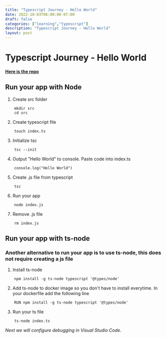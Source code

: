 ```yaml
---
title: "Typescript Journey - Hello World"
date: 2022-10-03T06:00:00-07:00
draft: false
categories: ["learning","typescript"]
description: "Typescript Journey - Hello World"
layout: post
---
```

# Typescript Journey - Hello World

[**Here is the repo**](https://github.com/two4suited/TypescriptJourney/tree/helloworld)

## Run your app with Node
1. Create src folder
````
    mkdir src
    cd src
````
2. Create typescript file
````
    touch index.ts
````
3. Initialize tsc
```
    tsc --init
```
4. Output "Hello World" to console.  Paste code into index.ts
````
    console.log("Hello World")
````
5. Create .js file from typescript
````
    tsc 
````
6. Run your app
````
    node index.js
````
7. Remove .js file
````
    rm index.js
````

## Run your app with ts-node

### Another alternative to run your app is to use ts-node, this does not require creating a js file

1. Install ts-node
````
    npm install -g ts-node typescript '@types/node'
````
2. Add ts-node to docker image so you don't have to install everytime.  In your dockerfile add the following line
````
    RUN npm install -g ts-node typescript '@types/node'
````
3. Run your ts file
````
    ts-node index.ts
````

_Next we will configure debugging in Visual Studio Code._